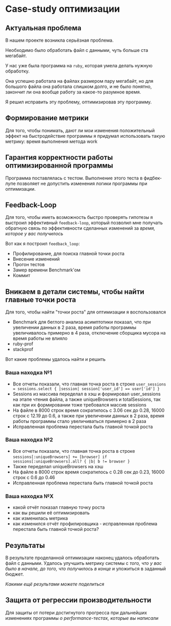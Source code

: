# Case-study оптимизации

## Актуальная проблема
В нашем проекте возникла серьёзная проблема.

Необходимо было обработать файл с данными, чуть больше ста мегабайт.

У нас уже была программа на `ruby`, которая умела делать нужную обработку.

Она успешно работала на файлах размером пару мегабайт, но для большого файла она работала слишком долго, и не было понятно, закончит ли она вообще работу за какое-то разумное время.

Я решил исправить эту проблему, оптимизировав эту программу.

## Формирование метрики
Для того, чтобы понимать, дают ли мои изменения положительный эффект на быстродействие программы я придумал использовать такую метрику: время выполнения метода work

## Гарантия корректности работы оптимизированной программы
Программа поставлялась с тестом. Выполнение этого теста в фидбек-лупе позволяет не допустить изменения логики программы при оптимизации.

## Feedback-Loop
Для того, чтобы иметь возможность быстро проверять гипотезы я выстроил эффективный `feedback-loop`, который позволил мне получать обратную связь по эффективности сделанных изменений за *время, которое у вас получилось*

Вот как я построил `feedback_loop`:
- Профилирование, для поиска главной точки роста
- Внесение изменений
- Прогон тестов
- Замер времени Benchmark'ом
- Коммит

## Вникаем в детали системы, чтобы найти главные точки роста
Для того, чтобы найти "точки роста" для оптимизации я воспользовался
- Benchmark для беглого анализа асимптотики показал, что при увеличении данных в 2 раза, время работы программы увеличивалось примерно в 4 раза, отключение сборщика мусора на время работы не влияло
- ruby-prof
- stackprof

Вот какие проблемы удалось найти и решить

### Ваша находка №1
- Все отчеты показали, что главная точка роста в строке
  `user_sessions = sessions.select { |session| session['user_id'] == user['id'] }`
- Sessions из массива переделал в хэш и формировал user_sessions на этапе чтения файла, а также uniqueBrowsers и totalSessions, так как при их формировании тоже требовался массив sessions
- На файле в 8000 строк время сократилось с 3.06 сек до 0.28, 16000 строк с 12.19 до 0.6, а также при увеличении данных в 2 раза, время работы программы стало увеличиваться примерно в 2 раза
- Исправленная проблема перестала быть главной точкой роста

### Ваша находка №2
- Все отчеты показали, что главная точка роста в строке
  `sessions[:uniqueBrowsers] += [browser] if sessions[:uniqueBrowsers].all? { |b| b != browser }`
- Также переделал uniqueBrowsers на хэш
- На файле в 8000 строк время сократилось с 0.28 сек до 0.23, 16000 строк с 0.6 до 0.46
- Исправленная проблема перестала быть главной точкой роста

### Ваша находка №X
- какой отчёт показал главную точку роста
- как вы решили её оптимизировать
- как изменилась метрика
- как изменился отчёт профилировщика - исправленная проблема перестала быть главной точкой роста?

## Результаты
В результате проделанной оптимизации наконец удалось обработать файл с данными.
Удалось улучшить метрику системы с *того, что у вас было в начале, до того, что получилось в конце* и уложиться в заданный бюджет.

*Какими ещё результами можете поделиться*

## Защита от регрессии производительности
Для защиты от потери достигнутого прогресса при дальнейших изменениях программы *о performance-тестах, которые вы написали*

